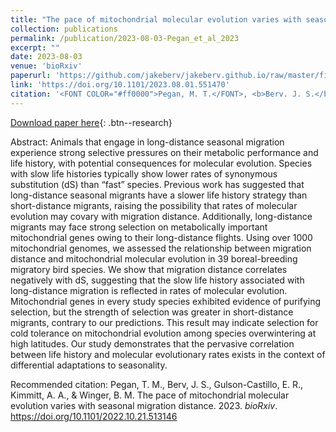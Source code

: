 ```yaml
---
title: "The pace of mitochondrial molecular evolution varies with seasonal migration distance"
collection: publications
permalink: /publication/2023-08-03-Pegan_et_al_2023
excerpt: ""
date: 2023-08-03
venue: 'bioRxiv'
paperurl: 'https://github.com/jakeberv/jakeberv.github.io/raw/master/files/pdf/papers/Pegan_et_al_2023.pdf'
link: 'https://doi.org/10.1101/2023.08.01.551470'
citation: '<FONT COLOR="#ff0000">Pegan, M. T.</FONT>, <b>Berv. J. S.</b>, <FONT COLOR="#ff0000">Gulson-Castillo, E.R.</FONT>, Kimmitt, A. A., Winger, B. M., The pace of mitochondrial molecular evolution varies with seasonal migration distance. <i>in press, Evolution</i> 2023.08.01.551470 <FONT COLOR="#ff0000">Student advisee</FONT>'
---
```


[Download paper here](https://github.com/jakeberv/jakeberv.github.io/raw/master/files/pdf/papers/Pegan_et_al_2023.pdf){: .btn--research}

Abstract: Animals that engage in long-distance seasonal migration experience strong selective pressures on their metabolic performance and life history, with potential consequences for molecular evolution. Species with slow life histories typically show lower rates of synonymous substitution (dS) than “fast” species. Previous work has suggested that long-distance seasonal migrants have a slower life history strategy than short-distance migrants, raising the possibility that rates of molecular evolution may covary with migration distance. Additionally, long-distance migrants may face strong selection on metabolically important mitochondrial genes owing to their long-distance flights. Using over 1000 mitochondrial genomes, we assessed the relationship between migration distance and mitochondrial molecular evolution in 39 boreal-breeding migratory bird species. We show that migration distance correlates negatively with dS, suggesting that the slow life history associated with long-distance migration is reflected in rates of molecular evolution. Mitochondrial genes in every study species exhibited evidence of purifying selection, but the strength of selection was greater in short-distance migrants, contrary to our predictions. This result may indicate selection for cold tolerance on mitochondrial evolution among species overwintering at high latitudes. Our study demonstrates that the pervasive correlation between life history and molecular evolutionary rates exists in the context of differential adaptations to seasonality.

Recommended citation: Pegan, T. M., Berv, J. S., Gulson-Castillo, E. R., Kimmitt, A. A., & Winger, B. M. The pace of mitochondrial molecular evolution varies with seasonal migration distance. 2023. <i>bioRxiv</i>. <https://doi.org/10.1101/2022.10.21.513146>
